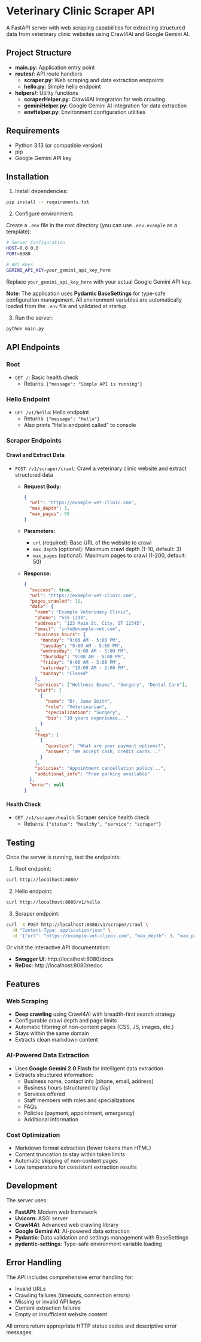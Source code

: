 # Veterinary Clinic Scraper API

A FastAPI server with web scraping capabilities for extracting structured data from veterinary clinic websites using Crawl4AI and Google Gemini AI.

## Project Structure

- **main.py**: Application entry point
- **routes/**: API route handlers
  - **scraper.py**: Web scraping and data extraction endpoints
  - **hello.py**: Simple hello endpoint
- **helpers/**: Utility functions
  - **scraperHelper.py**: Crawl4AI integration for web crawling
  - **geminiHelper.py**: Google Gemini AI integration for data extraction
  - **envHelper.py**: Environment configuration utilities

## Requirements

- Python 3.13 (or compatible version)
- pip
- Google Gemini API key

## Installation

1. Install dependencies:

```bash
pip install -r requirements.txt
```

2. Configure environment:

Create a `.env` file in the root directory (you can use `.env.example` as a template):

```bash
# Server Configuration
HOST=0.0.0.0
PORT=8080

# API Keys
GEMINI_API_KEY=your_gemini_api_key_here
```

Replace `your_gemini_api_key_here` with your actual Google Gemini API key.

**Note**: The application uses **Pydantic BaseSettings** for type-safe configuration management. All environment variables are automatically loaded from the `.env` file and validated at startup.

3. Run the server:

```bash
python main.py
```

## API Endpoints

### Root

- `GET /`: Basic health check
  - Returns: `{"message": "Simple API is running"}`

### Hello Endpoint

- `GET /v1/hello`: Hello endpoint
  - Returns: `{"message": "Hello"}`
  - Also prints "Hello endpoint called" to console

### Scraper Endpoints

#### Crawl and Extract Data

- `POST /v1/scraper/crawl`: Crawl a veterinary clinic website and extract structured data
  - **Request Body:**
    ```json
    {
      "url": "https://example-vet-clinic.com",
      "max_depth": 3,
      "max_pages": 50
    }
    ```
  - **Parameters:**
    - `url` (required): Base URL of the website to crawl
    - `max_depth` (optional): Maximum crawl depth (1-10, default: 3)
    - `max_pages` (optional): Maximum pages to crawl (1-200, default: 50)
  
  - **Response:**
    ```json
    {
      "success": true,
      "url": "https://example-vet-clinic.com",
      "pages_crawled": 15,
      "data": {
        "name": "Example Veterinary Clinic",
        "phone": "555-1234",
        "address": "123 Main St, City, ST 12345",
        "email": "info@example-vet.com",
        "business_hours": {
          "monday": "9:00 AM - 5:00 PM",
          "tuesday": "9:00 AM - 5:00 PM",
          "wednesday": "9:00 AM - 5:00 PM",
          "thursday": "9:00 AM - 5:00 PM",
          "friday": "9:00 AM - 5:00 PM",
          "saturday": "10:00 AM - 2:00 PM",
          "sunday": "Closed"
        },
        "services": ["Wellness Exams", "Surgery", "Dental Care"],
        "staff": [
          {
            "name": "Dr. Jane Smith",
            "role": "Veterinarian",
            "specialization": "Surgery",
            "bio": "10 years experience..."
          }
        ],
        "faqs": [
          {
            "question": "What are your payment options?",
            "answer": "We accept cash, credit cards..."
          }
        ],
        "policies": "Appointment cancellation policy...",
        "additional_info": "Free parking available"
      },
      "error": null
    }
    ```

#### Health Check

- `GET /v1/scraper/health`: Scraper service health check
  - Returns: `{"status": "healthy", "service": "scraper"}`

## Testing

Once the server is running, test the endpoints:

1. Root endpoint:

```bash
curl http://localhost:8080/
```

2. Hello endpoint:

```bash
curl http://localhost:8080/v1/hello
```

3. Scraper endpoint:

```bash
curl -X POST http://localhost:8080/v1/scraper/crawl \
  -H "Content-Type: application/json" \
  -d '{"url": "https://example-vet-clinic.com", "max_depth": 3, "max_pages": 50}'
```

Or visit the interactive API documentation:

- **Swagger UI**: http://localhost:8080/docs
- **ReDoc**: http://localhost:8080/redoc

## Features

### Web Scraping
- **Deep crawling** using Crawl4AI with breadth-first search strategy
- Configurable crawl depth and page limits
- Automatic filtering of non-content pages (CSS, JS, images, etc.)
- Stays within the same domain
- Extracts clean markdown content

### AI-Powered Data Extraction
- Uses **Google Gemini 2.0 Flash** for intelligent data extraction
- Extracts structured information:
  - Business name, contact info (phone, email, address)
  - Business hours (structured by day)
  - Services offered
  - Staff members with roles and specializations
  - FAQs
  - Policies (payment, appointment, emergency)
  - Additional information

### Cost Optimization
- Markdown format extraction (fewer tokens than HTML)
- Content truncation to stay within token limits
- Automatic skipping of non-content pages
- Low temperature for consistent extraction results

## Development

The server uses:

- **FastAPI**: Modern web framework
- **Uvicorn**: ASGI server
- **Crawl4AI**: Advanced web crawling library
- **Google Gemini AI**: AI-powered data extraction
- **Pydantic**: Data validation and settings management with BaseSettings
- **pydantic-settings**: Type-safe environment variable loading

## Error Handling

The API includes comprehensive error handling for:
- Invalid URLs
- Crawling failures (timeouts, connection errors)
- Missing or invalid API keys
- Content extraction failures
- Empty or insufficient website content

All errors return appropriate HTTP status codes and descriptive error messages.
